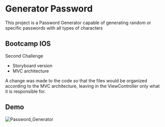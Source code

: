 # Generator Password 

This project is a Password Generator capable of generating random or specific passwords with all types of characters

 ## Bootcamp IOS

Second Challenge

- Storyboard version
- MVC architecture

A change was made to the code so that the files would be organized according to the MVC architecture, leaving in the ViewController only what it is responsible for.


## Demo

![Password_Generator](https://github.com/acc-heiny/Password_Generator/assets/118453401/04bb5537-7313-4063-bd43-d1f36fb36d03)


